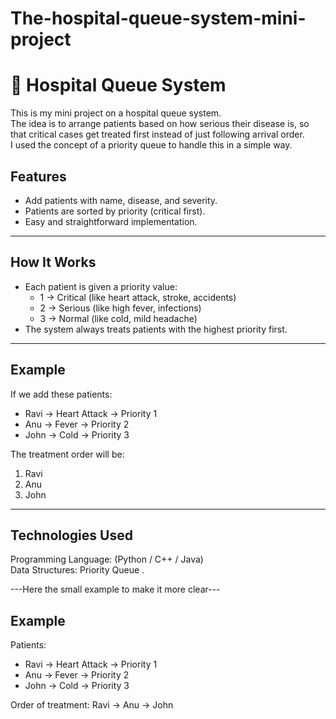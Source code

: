 # The-hospital-queue-system-mini-project
# 🏥 Hospital Queue System

This is my mini project on a hospital queue system.  
The idea is to arrange patients based on how serious their disease is, so that critical cases get treated first instead of just following arrival order.  
I used the concept of a priority queue to handle this in a simple way.

## Features
- Add patients with name, disease, and severity.
- Patients are sorted by priority (critical first).
- Easy and straightforward implementation.

---

## How It Works
- Each patient is given a priority value:
  - 1 → Critical (like heart attack, stroke, accidents)  
  - 2 → Serious (like high fever, infections)  
  - 3 → Normal (like cold, mild headache)  
- The system always treats patients with the highest priority first.

---

## Example
If we add these patients:
- Ravi → Heart Attack → Priority 1  
- Anu → Fever → Priority 2  
- John → Cold → Priority 3  

The treatment order will be:  
1. Ravi  
2. Anu  
3. John  

---

## Technologies Used
 Programming Language: (Python / C++ / Java)  
 Data Structures: Priority Queue .
 
---Here the small example to make it more clear---
 ## Example
Patients:
- Ravi → Heart Attack → Priority 1  
- Anu → Fever → Priority 2  
- John → Cold → Priority 3  

Order of treatment: Ravi → Anu → John 
 


